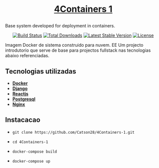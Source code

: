 # <p align="center"><a href="https://www.facebook.com/felicianofranciscocandieiro.catson" target="_blank">4Containers 1</a></p> 

Base system developed for deployment in containers.

<p align="center">
<a href="https://www.facebook.com/felicianofranciscocandieiro.catson"><img src="https://travis-ci.org/laravel/framework.svg" alt="Build Status"></a>
<a href="https://www.facebook.com/felicianofranciscocandieiro.catson"><img src="https://img.shields.io/packagist/dt/laravel/framework" alt="Total Downloads"></a>
<a href="https://www.facebook.com/felicianofranciscocandieiro.catson"><img src="https://img.shields.io/packagist/v/laravel/framework" alt="Latest Stable Version"></a>
<a href="https://www.facebook.com/felicianofranciscocandieiro.catson"><img src="https://img.shields.io/packagist/l/laravel/framework" alt="License"></a>
</p>

Imagem Docker de sistema construido para nuvem. EE Um projecto introdutorio
que serve de base para projectos fullstack  nas tecnologias abaixo referenciadas.

## Tecnologias utilizadas

- **[Docker](https://www.docker.com/)**
- **[Django](https://www.djangoproject.com/)**
- **[Reactjs](https://reactjs.org/)**
- **[Postgresql](https://www.postgresql.org/)**
- **[Nginx](https://www.nginx.com/)**



## Instacacao

- ``git clone https://github.com/Catson28/4Containers-1.git``

- ``cd 4Containers-1``
- ``docker-compose build``
- ``docker-compose up``
